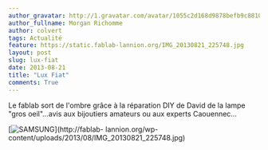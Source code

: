 ```yaml
---
author_gravatar: http://1.gravatar.com/avatar/1055c2d168d9878befb9c8810eda96dc?s=96&d=mm&r=g
author_fullname: Morgan Richomme
author: colvert
tags: Actualité
feature: https://static.fablab-lannion.org/IMG_20130821_225748.jpg
layout: post
slug: lux-fiat
date: 2013-08-21
title: "Lux Fiat"
comments: True
---
```

Le fablab sort de l'ombre grâce à la réparation DIY de David de la lampe "gros
oeil"…avis aux bijoutiers amateurs ou aux experts Caouennec…

[![SAMSUNG](https://static.fablab-lannion.org/IMG_20130821_225748-1024x768.jpg)](http://fablab-
lannion.org/wp-content/uploads/2013/08/IMG_20130821_225748.jpg)


